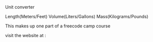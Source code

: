 Unit converter  

Length(Meters/Feet)
Volume(Liters/Gallons)
Mass(Kilograms/Pounds)

This makes up one part of a freecode camp course 

visit the website at : 
